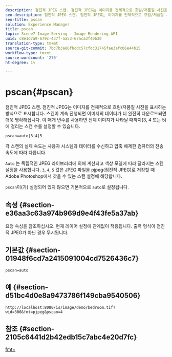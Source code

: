 ```yaml
---
description: 점진적 JPEG 스캔. 점진적 JPEG는 이미지를 전체적으로 흐림/저품질 사진을 표시하는 방식으로 표시합니다. 스캔이 계속 진행되면 이미지의 데이터가 더 완전히 다운로드되면 더욱 명확해집니다. 이 매개 변수를 사용하면 전체 이미지가 나타날 때까지(3, 4 또는 5)에 걸리는 스캔 수를 설정할 수 있습니다.
seo-description: 점진적 JPEG 스캔. 점진적 JPEG는 이미지를 전체적으로 흐림/저품질 사진을 표시하는 방식으로 표시합니다. 스캔이 계속 진행되면 이미지의 데이터가 더 완전히 다운로드되면 더욱 명확해집니다. 이 매개 변수를 사용하면 전체 이미지가 나타날 때까지(3, 4 또는 5)에 걸리는 스캔 수를 설정할 수 있습니다.
seo-title: pscan
solution: Experience Manager
title: pscan
topic: Scene7 Image Serving - Image Rendering API
uuid: c8e1d7a9-679c-437f-aa53-67aca3f40b30
translation-type: tm+mt
source-git-commit: 7bc7b3a86fbcdc57cfdc31745fae3afc06e44b15
workflow-type: tm+mt
source-wordcount: '270'
ht-degree: 1%

---
```



# pscan{#pscan}

점진적 JPEG 스캔. 점진적 JPEG는 이미지를 전체적으로 흐림/저품질 사진을 표시하는 방식으로 표시합니다. 스캔이 계속 진행되면 이미지의 데이터가 더 완전히 다운로드되면 더욱 명확해집니다. 이 매개 변수를 사용하면 전체 이미지가 나타날 때까지(3, 4 또는 5)에 걸리는 스캔 수를 설정할 수 있습니다.

`pscan=auto|3|4|5`

각 스캔의 실제 속도는 사용자 시스템과 데이터를 수신하고 압축 해제한 컴퓨터의 전송 속도에 따라 다릅니다.

`Auto` 는 독립적인 JPEG 라이브러리에 의해 계산되고 색상 모델에 따라 달라지는 스캔 설정을 사용합니다. `3`, `4`, `5` 값은 JPEG 파일을 pjpeg(점진적 JPEG)로 저장할 때 Adobe Photoshop에서 찾을 수 있는 스캔 설정에 해당합니다.

`pscan`이(가) 설정되어 있지 않으면 기본적으로 `auto`로 설정됩니다.

## 속성 {#section-e36aa3c63a974b969d9e4f43fe5a37ab}

요청 속성을 참조하십시오. 현재 레이어 설정에 관계없이 적용됩니다. 출력 형식이 점진적 JPEG가 아닌 경우 무시됩니다.

## 기본값 {#section-01948f6cd7a2415091004cd7526436c7}

`pscan=auto`

## 예 {#section-d51bc4d0e8a9473786f149cba9540506}

`http://localhost:8080/is/image/demo/bedroom.tif?wid=300&fmt=pjpeg&pscan=4`

## 참조 {#section-2105c6441d2b42edb15c7abc4e20d7fc}

[fmt=](../../../../../is-api/http-ref/image-serving-api-ref/c-http-protocol-reference/c-command-reference/r-is-http-fmt.md#reference-cdf10043423b45ba9fe15157fb3ae37a)

